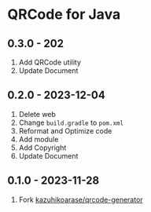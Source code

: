 # QRCode for Java

## 0.3.0 - 202

1. Add QRCode utility
2. Update Document

## 0.2.0 - 2023-12-04

1. Delete web
2. Change `build.gradle` to `pom.xml`
3. Reformat and Optimize code
4. Add module
5. Add Copyright
6. Update Document

## 0.1.0 - 2023-11-28

1. Fork [kazuhikoarase/qrcode-generator](https://github.com/kazuhikoarase/qrcode-generator)
